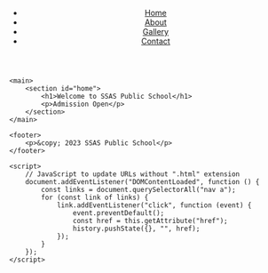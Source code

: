 <!DOCTYPE html>
<html lang="en">
<head>
    <meta charset="UTF-8">
    <meta name="viewport" content="width=device-width, initial-scale=1.0">
    <link rel="stylesheet" href="styles.css">
    <title>SSAS Public School</title>
</head>
<body>
    <header>
        <nav>
            <ul>
                <li><a href="/">Home</a></li>
                <li><a href="/about">About</a></li>
                <li><a href="/gallery">Gallery</a></li>
                <li><a href="/contact">Contact</a></li>
            </ul>
        </nav>
    </header>

    <main>
        <section id="home">
            <h1>Welcome to SSAS Public School</h1>
            <p>Admission Open</p>
        </section>
    </main>

    <footer>
        <p>&copy; 2023 SSAS Public School</p>
    </footer>

    <script>
        // JavaScript to update URLs without ".html" extension
        document.addEventListener("DOMContentLoaded", function () {
            const links = document.querySelectorAll("nav a");
            for (const link of links) {
                link.addEventListener("click", function (event) {
                    event.preventDefault();
                    const href = this.getAttribute("href");
                    history.pushState({}, "", href);
                });
            }
        });
    </script>
</body>
</html>
